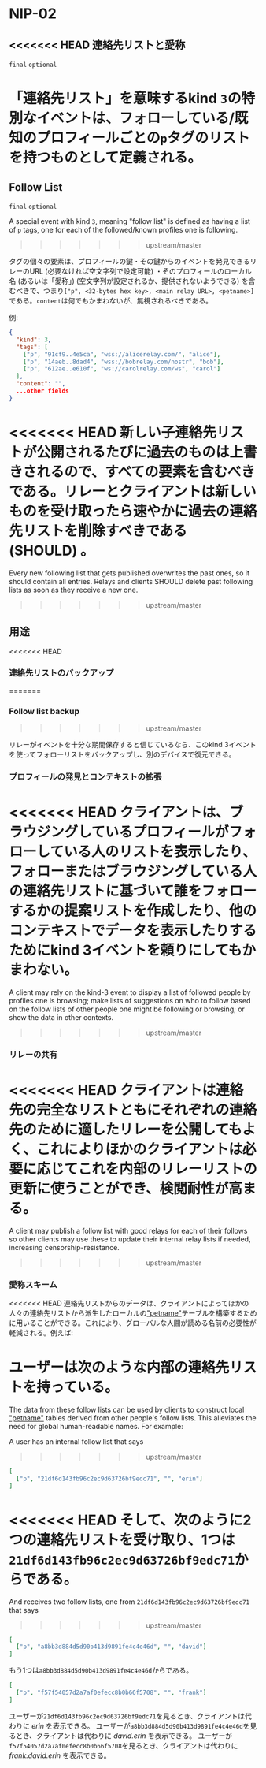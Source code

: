 NIP-02
======

<<<<<<< HEAD
連絡先リストと愛称
-------------------------

`final` `optional`

「連絡先リスト」を意味するkind `3`の特別なイベントは、フォローしている/既知のプロフィールごとの`p`タグのリストを持つものとして定義される。
=======
Follow List
-----------

`final` `optional`

A special event with kind `3`, meaning "follow list" is defined as having a list of `p` tags, one for each of the followed/known profiles one is following.
>>>>>>> upstream/master

タグの個々の要素は、プロフィールの鍵・その鍵からのイベントを発見できるリレーのURL (必要なければ空文字列で設定可能) ・そのプロフィールのローカル名 (あるいは「愛称」) (空文字列が設定されるか、提供されないようできる) を含むべきで、つまり`["p", <32-bytes hex key>, <main relay URL>, <petname>]`である。`content`は何でもかまわないが、無視されるべきである。

例:

```json
{
  "kind": 3,
  "tags": [
    ["p", "91cf9..4e5ca", "wss://alicerelay.com/", "alice"],
    ["p", "14aeb..8dad4", "wss://bobrelay.com/nostr", "bob"],
    ["p", "612ae..e610f", "ws://carolrelay.com/ws", "carol"]
  ],
  "content": "",
  ...other fields
}
```

<<<<<<< HEAD
新しい子連絡先リストが公開されるたびに過去のものは上書きされるので、すべての要素を含むべきである。リレーとクライアントは新しいものを受け取ったら速やかに過去の連絡先リストを削除すべきである (SHOULD) 。
=======
Every new following list that gets published overwrites the past ones, so it should contain all entries. Relays and clients SHOULD delete past following lists as soon as they receive a new one.
>>>>>>> upstream/master

## 用途

<<<<<<< HEAD
### 連絡先リストのバックアップ
=======
### Follow list backup
>>>>>>> upstream/master

リレーがイベントを十分な期間保存すると信じているなら、このkind 3イベントを使ってフォローリストをバックアップし、別のデバイスで復元できる。

### プロフィールの発見とコンテキストの拡張

<<<<<<< HEAD
クライアントは、ブラウジングしているプロフィールがフォローしている人のリストを表示したり、フォローまたはブラウジングしている人の連絡先リストに基づいて誰をフォローするかの提案リストを作成したり、他のコンテキストでデータを表示したりするためにkind 3イベントを頼りにしてもかまわない。
=======
A client may rely on the kind-3 event to display a list of followed people by profiles one is browsing; make lists of suggestions on who to follow based on the follow lists of other people one might be following or browsing; or show the data in other contexts.
>>>>>>> upstream/master

### リレーの共有

<<<<<<< HEAD
クライアントは連絡先の完全なリストともにそれぞれの連絡先のために適したリレーを公開してもよく、これによりほかのクライアントは必要に応じてこれを内部のリレーリストの更新に使うことができ、検閲耐性が高まる。
=======
A client may publish a follow list with good relays for each of their follows so other clients may use these to update their internal relay lists if needed, increasing censorship-resistance.
>>>>>>> upstream/master

### 愛称スキーム

<<<<<<< HEAD
連絡先リストからのデータは、クライアントによってほかの人々の連絡先リストから派生したローカルの["petname"](http://www.skyhunter.com/marcs/petnames/IntroPetNames.html)テーブルを構築するために用いることができる。これにより、グローバルな人間が読める名前の必要性が軽減される。例えば:

ユーザーは次のような内部の連絡先リストを持っている。
=======
The data from these follow lists can be used by clients to construct local ["petname"](http://www.skyhunter.com/marcs/petnames/IntroPetNames.html) tables derived from other people's follow lists. This alleviates the need for global human-readable names. For example:

A user has an internal follow list that says
>>>>>>> upstream/master

```json
[
  ["p", "21df6d143fb96c2ec9d63726bf9edc71", "", "erin"]
]
```

<<<<<<< HEAD
そして、次のように2つの連絡先リストを受け取り、1つは`21df6d143fb96c2ec9d63726bf9edc71`からである。
=======
And receives two follow lists, one from `21df6d143fb96c2ec9d63726bf9edc71` that says
>>>>>>> upstream/master

```json
[
  ["p", "a8bb3d884d5d90b413d9891fe4c4e46d", "", "david"]
]
```

もう1つは`a8bb3d884d5d90b413d9891fe4c4e46d`からである。

```json
[
  ["p", "f57f54057d2a7af0efecc8b0b66f5708", "", "frank"]
]
```

ユーザーが`21df6d143fb96c2ec9d63726bf9edc71`を見るとき、クライアントは代わりに _erin_ を表示できる。
ユーザーが`a8bb3d884d5d90b413d9891fe4c4e46d`を見るとき、クライアントは代わりに _david.erin_ を表示できる。
ユーザーが`f57f54057d2a7af0efecc8b0b66f5708`を見るとき、クライアントは代わりに _frank.david.erin_ を表示できる。

